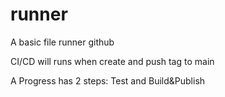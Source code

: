# runner
A basic file runner github

CI/CD will runs when create and push tag to main

A Progress has 2 steps: Test and Build&Publish

